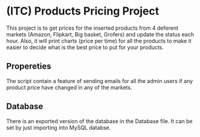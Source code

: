 # (ITC) Products Pricing Project
This project is to get prices for the inserted products from 4 deferent markets (Amazon, Flipkart, Big basket, Grofers) and update the status each hour. Also, it will print charts (price per time) for all the products to make it easier to decide what is the best price to put for your products.

## Propereties
The script contain a feature of sending emails for all the admin users if any product price have changed in any of the markets.

## Database
There is an exported version of the database in the Database file. It can be set by just importing into MySQL databse.
